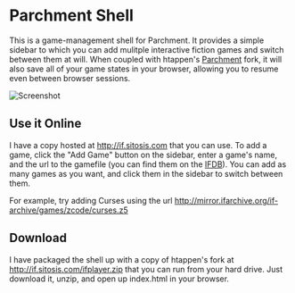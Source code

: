 # Parchment Shell

This is a game-management shell for Parchment. It provides a simple sidebar to which you can add mulitple interactive fiction games and switch between them at will. When coupled with htappen's [Parchment](https://github.com/htappen/parchment/branches/master) fork, it will also save all of your game states in your browser, allowing you to resume even between browser sessions.

![Screenshot](http://if.sitosis.com/parchment-shell.png)

## Use it Online

I have a copy hosted at http://if.sitosis.com that you can use. To add a game, click the "Add Game" button on the sidebar, enter a game's name, and the url to the gamefile (you can find them on the [IFDB](http://ifdb.tads.org)). You can add as many games as you want, and click them in the sidebar to switch between them.

For example, try adding Curses using the url http://mirror.ifarchive.org/if-archive/games/zcode/curses.z5

## Download

I have packaged the shell up with a copy of htappen's fork at http://if.sitosis.com/ifplayer.zip that you can run from your hard drive. Just download it, unzip, and open up index.html in your browser.
